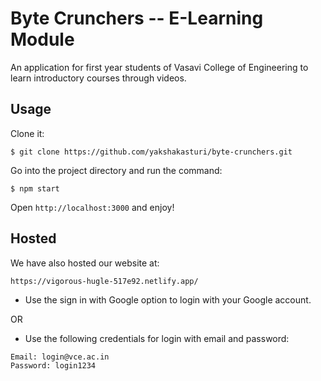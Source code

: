 # Byte Crunchers -- E-Learning Module

An application for first year students of Vasavi College of Engineering to learn introductory courses through videos.

## Usage

Clone it:

```
$ git clone https://github.com/yakshakasturi/byte-crunchers.git
```

Go into the project directory and run the command:

```
$ npm start
```

Open `http://localhost:3000` and enjoy!

## Hosted

We have also hosted our website at:

```
https://vigorous-hugle-517e92.netlify.app/
```

- Use the sign in with Google option to login with your Google account.

OR

- Use the following credentials for login with email and password:

```
Email: login@vce.ac.in
Password: login1234
```
